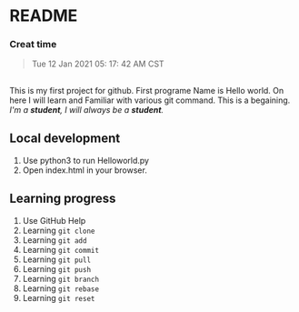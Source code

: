 # README
### Creat time   
> Tue 12 Jan 2021 05:  17:  42 AM CST

## 
This is my first project for github. First programe Name is Hello world.
On here I will learn and Familiar with various git command. This is a begaining.
_I'm a **student**, I will always be a **student**._

## Local development

1. Use python3 to run Helloworld.py
2. Open index.html in your browser.

## Learning progress

1. Use GitHub Help
2. Learning `git clone`
3. Learning `git add`
4. Learning `git commit`
5. Learning `git pull`
6. Learning `git push`
7. Learning `git branch`
8. Learning `git rebase`
9. Learning `git reset`
